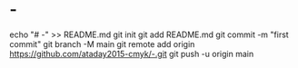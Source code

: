 # -
echo "# -" >> README.md
git init
git add README.md
git commit -m "first commit"
git branch -M main
git remote add origin https://github.com/ataday2015-cmyk/-.git
git push -u origin main
